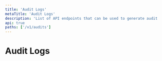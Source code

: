 ```yaml
---
title: 'Audit Logs'
metaTitle: 'Audit Logs'
description: 'List of API endpoints that can be used to generate audit logs'
api: true
paths: ['/v1/audits']
---
```


# Audit Logs
